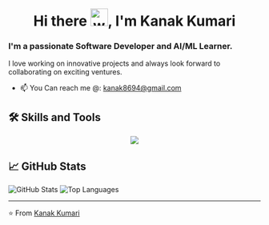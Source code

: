 <h1 align="center">Hi there <img alt="wave" src="https://emojis.slackmojis.com/emojis/images/1588177020/8809/wave_hello.gif?1588177020" width="35">,  I'm Kanak Kumari</h1>


<h3>I'm a passionate Software Developer and AI/ML Learner. </h3>
I love working on innovative projects and always look forward to collaborating on exciting ventures.  


- 📫 You Can reach me @: [kanak8694@gmail.com](mailto:kanak8694@gmail.com)  

## 🛠️ Skills and Tools  

<p align="center">
  <a href="https://skillicons.dev">
    <img src="https://skillicons.dev/icons?i=java,cpp,c,python,flask,react,nodejs,nextjs,mongodb,mysql,html,css,js,tensorflow,pytorch,azure" />
  </a>
</p>

## 📈 GitHub Stats  

<p align="left">
  <img src="https://github-readme-stats.vercel.app/api?username=kanakkumari18&show_icons=true&hide_title=true&count_private=true&theme=radical" alt="GitHub Stats" />
  <img src="https://github-readme-stats.vercel.app/api/top-langs/?username=kanakkumari18&layout=compact&theme=radical" alt="Top Languages" />
</p>




---

⭐️ From [Kanak Kumari](https://github.com/kanakkumari18)  
